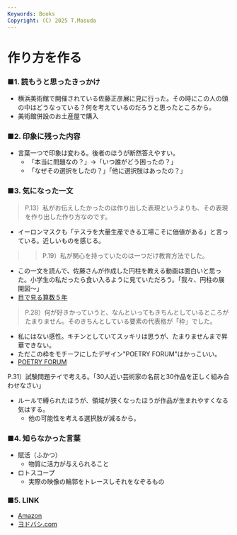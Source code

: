 ```yaml
---
Keywords: Books
Copyright: (C) 2025 T.Masuda
---
```


# 作り方を作る

### ■1. 読もうと思ったきっかけ

* 横浜美術館で開催されている佐藤正彦展に見に行った。その時にこの人の頭の中はどうなっている？何を考えているのだろうと思ったところから。
* 美術館併設のお土産屋で購入        

### ■2. 印象に残った内容
* 言葉一つで印象は変わる。後者のほうが断然答えやすい。
    * 「本当に問題なの？」→「いつ誰がどう困ったの？」
    * 「なぜその選択をしたの？」「他に選択肢はあったの？」

### ■3. 気になった一文

> P.13）私がお伝えしたかったのは作り出した表現というよりも、その表現を作り出した作り方なのです。

* イーロンマスクも「テスラを大量生産できる工場こそに価値がある」と言っている。近しいものを感じる。

> > P.19）私が関心を持っていたのは一つだけ教育方法でした。

* この一文を読んで、佐藤さんが作成した円柱を教える動画は面白いと思った。小学生の私だったら食い入るように見ていただろう。「我々、円柱の展開図～」
* [目で見る算数５年](youtube.com/watch?v=YJvX6iEgc5w&pp=ygUV5L2Q6Jek6ZuF5b2m44CA5YaG5p-x)

> P.28）何が好きかっていうと、なんといってもきちんとしているところがたまりません。そのきちんとしている要素の代表格が「枠」でした。

* 私にはない感性。キチンとしていてスッキリは思うが、たまりませんまで昇華できない。
* ただこの枠をモチーフにしたデザイン"POETRY FORUM"はかっこいい。
* [POETRY FORUM](https://www.google.com/search?sca_esv=1c81ec1d0ea38a77&sxsrf=AE3TifN_YOmFt1XYw64QSS4knhTqDiKnDw:1757242565372&udm=2&fbs=AIIjpHxAboEh8T4AmOafDyCTZyImRiqTfQHPlfmQNPDJpiOEB0B8N6AC8kiE6py9pWguob5u-iitCCq1ZYhVdsjAyXN5xwJqyGELFaRchKVPHDHkp7lmFbB_BYsGsTsJxsf5CX5YU-8DxJ7Q4WVmVSRBdsmzH23XXi_tLwiCV4wOM8kQrDwGs89hq_r8i_PsfBMTRuB4I3mdRs5-ms1TkoBgv-OZlvyjnvnW1ZSYVuQkz7vXOtCy6OQ&q=POETRY+FORUM&sa=X&ved=2ahUKEwi1r5LXvsaPAxX2s1YBHTz9LZ4QtKgLegQIGRAB&biw=2560&bih=1305&dpr=1#vhid=KhpmVGawDzskxM&vssid=mosaic)

P.31）試験問題テイで考える。「30人近い芸術家の名前と30作品を正しく組み合わせなさい」

* ルールで縛られたほうが、領域が狭くなったほうが作品が生まれやすくなる気はする。
    * 他の可能性を考える選択肢が減るから。


### ■4. 知らなかった言葉
* 賦活（ふかつ）
    * 物質に活力が与えられること
* ロトスコープ
  * 実際の映像の輪郭をトレースしそれをなぞるもの 

### ■5. LINK
* [Amazon](https://www.amazon.co.jp/%E3%80%8C%E8%89%AF%E3%81%84%E8%B3%AA%E5%95%8F%E3%80%8D%E3%82%9240%E5%B9%B4%E7%A3%A8%E3%81%8D%E7%B6%9A%E3%81%91%E3%81%9F%E5%AF%BE%E8%A9%B1%E3%81%AE%E3%83%97%E3%83%AD%E3%81%8C%E3%81%9F%E3%81%A9%E3%82%8A%E7%9D%80%E3%81%84%E3%81%9F-%E3%80%8C%E3%81%AA%E3%81%9C%E3%80%8D%E3%81%A8%E8%81%9E%E3%81%8B%E3%81%AA%E3%81%84%E8%B3%AA%E5%95%8F%E8%A1%93-%E4%B8%AD%E7%94%B0-%E8%B1%8A%E4%B8%80-ebook/dp/B0DSGZKMCP/ref=sr_1_1?adgrpid=53640861576&dib=eyJ2IjoiMSJ9.KifsXjZXwMzRMSUeS2wVHlUjNFaYUAO-lYL72bCy9lKcnDc2Nicz-bDLCZfw5nibGs1kX2fNCOIi1jn5U4hBYgmyD2gJoFoRTLOJVwfR5MshHMvFxzaEcD1ezRVglyYWcjpbIYO9fa4B0wtmjp5NJI5L96U94fTPcAkzFuwZo-59HIMbIPDto9jPJSdY7JmCdsXICApVo85PvSmu2tAsBvoUP0LLAQ_czwj5tzqJehKC_BiA7fcIbUxGiCZvp9dx7RjjPpG9XIhSaPBPMKfjae-JZhvlW-GtxQZoQliXFdw.C5eC0feUb0-N08RYqIXO92WMOJdMEFe6sIrT_PAs1hA&dib_tag=se&hvadid=679004932975&hvdev=c&hvexpln=0&hvlocphy=9198378&hvnetw=g&hvocijid=4113656190429858837--&hvqmt=e&hvrand=4113656190429858837&hvtargid=kwd-2403080153253&hydadcr=4072_13378638&jp-ad-ap=0&keywords=%E3%81%AA%E3%81%9C%E3%81%A8%E8%81%9E%E3%81%8B%E3%81%AA%E3%81%84%E8%B3%AA%E5%95%8F%E8%A1%93&mcid=3947662d37bf388fa55d5538173b6936&qid=1757233851&sr=8-1)
* [ヨドバシ.com](https://www.yodobashi.com/product/100000009004078785/)

